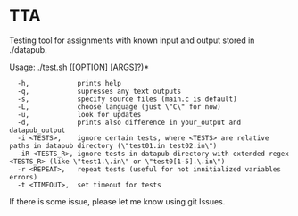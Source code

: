 # TTA
Testing tool for assignments with known input and output stored in ./datapub.

Usage: ./test.sh ([OPTION] [ARGS]?)*

      -h,            prints help
      -q,            supresses any text outputs
      -s,            specify source files (main.c is default)
      -L,            choose language (just \"C\" for now)
      -u,            look for updates 
      -d,            prints also difference in your_output and datapub_output
      -i <TESTS>,    ignore certain tests, where <TESTS> are relative paths in datapub directory (\"test01.in test02.in\")
      -iR <TESTS_R>, ignore tests in datapub directory with extended regex <TESTS_R> (like \"test1.\.in\" or \"test0[1-5].\.in\")
      -r <REPEAT>,   repeat tests (useful for not innitialized variables errors)
      -t <TIMEOUT>,  set timeout for tests
      
If there is some issue, please let me know using git Issues.
